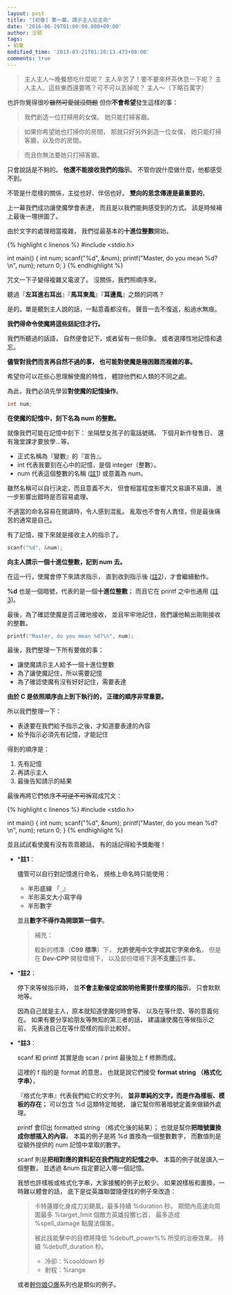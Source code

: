 ```yaml
---
layout: post
title: "[初章] 第一幕、請示主人從主命"
date: '2016-06-29T01:00:00.000+09:00'
author: 沙耶
tags:
- 初章
modified_time: '2013-03-21T01:20:13.473+08:00'
comments: true
---
```


> 主人主人～晚餐想吃什麼呢？
主人辛苦了！要不要來杯茶休息一下呢？
主人主人、這些東西還要嗎？可不可以丟掉呢？
主人～（下略百萬字）

也許你覺得很吵~~雖然可愛就沒問題~~
但你**不會希望**發生這樣的事：

> 我們創造一位打掃用的女僕。
她只能打掃客廳。

> 如果你希望她也打掃你的房間，
那就只好另外創造一位女僕，
她只能打掃客廳，以及你的房間。

> 而且你無法要她只打掃客廳。

只會說話是不夠的。
**他還不能接收我們的指示**。
不管你說什麼做什麼，他都感受不到。

不管是什麼樣的關係，主從也好、伴侶也好。
**雙向的思念傳達是最重要的**。

上一幕我們成功讓使魔學會表達，
而且是以我們能夠感受到的方式。
該是時候補上最後一塊拼圖了。

由於文字的處理相當複雜，
我們從最基本的**十進位整數**開始。

{% highlight c linenos %}
#include <stdio.h>

int main()
{
	int num;
	scanf("%d", &num);
	printf("Master, do you mean %d?\n", num);
    return 0;
}
{% endhighlight %}

咒文一下子變得複雜又電波了。
沒關係，我們照順序來。

聽過『**左耳進右耳出**』『**馬耳東風**』『**耳邊風**』之類的詞嗎？

是的。單是聽到主人說的話，一點意義都沒有。
聲音一去不復返，船過水無痕。

**我們得命令使魔將這些話記住才行。**

我們所聽過的話語，
自然便會記下，或者留有一些印象。
或者選擇性地記憶和遺忘。

**儘管對我們而言再自然不過的事，
也可能對使魔是極困難而複雜的事。**

希望你可以花些心思理解使魔的特性，
體諒他們和人類的不同之處。

為此，我們必須先學習**對使魔的記憶操作**。

```c
int num;
```

**在使魔的記憶中，刻下名為 num 的整數。**

就像我們可能在記憶中刻下：
坐隔壁女孩子的電話號碼、
下個月新作發售日、
還有幾堂課才要放學…等。

- 正式名稱為『變數』的『宣告』。
- int 代表我要刻在心中的記憶，是個 integer（整數）。
- num 代表這個整數的名稱 ([註1](#c1)) 或意義為 num。

雖然名稱可以自行決定，而且意義不大，
但會相當程度影響咒文易讀不易讀，
進一步影響出錯時是否容易處理。

不適當的命名容易在閱讀時，令人感到混亂。
亂取也不會有人責怪，但是最後痛苦的通常是自己。
<br />

有了記憶，接下來就是接收主人的指示了。

```c
scanf("%d", &num);
```

**向主人請示一個十進位整數，記到 num 去。**

在這一行，使魔會停下來請求指示，
直到收到指示後 ([註2](#c2))，才會繼續動作。

**%d** 也是一個暗號，代表的是一個**十進位整數**；
而且它在 printf 之中也通用 ([註3](#c3))。

最後，為了確認使魔是否正確地接收，
並且牢牢地記住，我們讓他輸出剛剛接收的整數。

```c
printf("Master, do you mean %d?\n", num);
```

最後，我們整理一下所有要做的事：

- 讓使魔請示主人給予一個十進位整數
- 為了讓使魔記住，所以需要記憶
- 為了確認使魔有沒有好好記住，需要表達

**由於 C 是依照順序由上到下執行的，
正確的順序非常重要。**

所以我們整理一下：

- 表達要在我們給予指示之後，才知道要表達的內容
- 給予指示必須先有記憶，才能記住

得到的順序是：

1. 先有記憶
2. 再請示主人
3. 最後告知請示的結果

最後再將它們依序~~不可逆不可拆~~寫成咒文：

{% highlight c linenos %}
#include <stdio.h>

int main()
{
	int num;
	scanf("%d", &num);
	printf("Master, do you mean %d?\n", num);
    return 0;
}
{% endhighlight %}

並且試試看使魔有沒有乖乖聽話，
有的話記得給予獎勵喔！
<br />



- *<a name="c1"></a>**註1**：

	儘管可以自行對記憶進行命名，
	規格上命名時只能使用：
	
	- 半形底線 『`_`』
	- 半形英文大小寫字母
	- 半形數字
	
	並且**數字不得作為開頭第一個字**。
	
	> 補充：
	> 
	> 較新的標準（**C99 標準**）下，
	**允許使用中文字或其它字來命名**，
	但是在 **Dev-CPP** 開發環境下，
	以及部份環境下還**不支援**這件事。

- *<a name="c2"></a>**註2**：

	停下來等候指示時，
	並**不會主動催促或說明他需要什麼樣的指示**，
	只會默默地等。

	因為自己就是主人，原本就知道使魔何時會等、
	以及在等什麼、等的意義何在。
	如果有要分享給朋友等無知的第三者的話，
	建議讓使魔在等候指示之前，
	先表達自己在等什麼樣的指示比較好。

- *<a name="c3"></a>**註3**：

	scanf 和 printf 其實是由 scan / print
	最後加上 f 修飾而成。
	
	這裡的 f 指的是 format 的意思，
	也就是說它們接受 **format string （格式化字串）**，
	
	『格式化字串』代表我們給它的文字列，
	**並非單純的文字，而是作為樣板、模板的存在**；
	可以包含 %d 這類特定暗號，
	讓它幫你照著暗號定義來做額外處理。
  
    printf 會印出 formatted string （格式化後的結果）；
    也就是幫你**把暗號置換成你想插入的內容**。
    本篇的例子是將 %d 置換為一個整數數字，
    而數值則是從額外提供的 num 記憶中拿取的數字。

    scanf 則是**把相對應的資料記在我們指定的記憶之中**。
    本篇的例子就是讀入一個整數，
    並透過 &num 指定要記入哪一個記憶。

    我想也許樣板或格式化字串，大家接觸的例子比較少。
	如果說樣板和置換，一時難以體會的話，
	底下是從英雄聯盟隨便找的例子來改造：
	
	> 卡特蓮娜化身成刀刃颶風，最多持續 %duration 秒。
	> 期間內高速向周圍最多 %target_limit 個敵方英雄投擲匕首，
	> 最多造成 %spell_damage 點魔法傷害。
	> 
	> 被此技能擊中的目標將降低 %debuff_power%% 所受的治療效果，
	> 持續 %debuff_duration 秒。
	> 
	> - 冷卻：%cooldown 秒
	> - 射程：%range
	
	或者[幹你娘○爆](https://www.ptt.cc/bbs/joke/M.1452497414.A.08F.html)系列也是類似的例子。

